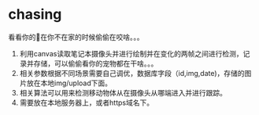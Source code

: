 # chasing
看看你的🐶在你不在家的时候偷偷在咬啥。。。

1. 利用canvas读取笔记本摄像头并进行绘制并在变化的两帧之间进行检测，记录并存储，可以偷偷看你的宠物都在干啥。。。 
2. 相关参数根据不同场景需要自己调优，数据库字段（id,img,date)，存储的图片放在本地img/upload下面。
3. 相关算法可以用来检测移动物体从在摄像头从哪端进入并进行跟踪。
4. 需要放在本地服务器上，或者https域名下。
